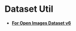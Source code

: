 # Dataset Util

- #### [For Open Images Dataset v6](https://github.com/Songminkee/Dataset_util/tree/master/Open_Images_Dataset)